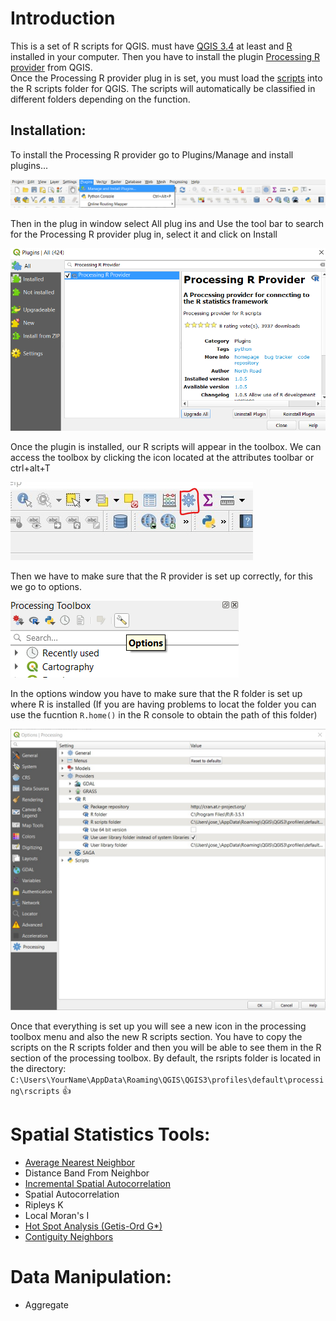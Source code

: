 # Introduction
This is a set of R scripts for QGIS. must have [QGIS 3.4](https://qgis.org/en/site/forusers/download.html)  at least and [R](https://www.r-project.org/) installed in your computer. Then you have to install the plugin [Processing R provider](https://github.com/north-road/qgis-processing-r) from QGIS.  
Once the Processing R provider plug in is set, you must load the [scripts](Scripts) into the R scripts folder for QGIS. The scripts will automatically be classified in different folders depending on the function.  

## Installation:
To install the Processing R provider go to Plugins/Manage and install plugins...

<img src="Scripts/Documentation/Images/Intro01.png" alt="Img01"/>
  
Then in the plug in window select All plug ins and Use the tool bar to search for the Processing R provider plug in, select it and click on Install


<img src="Scripts/Documentation/Images/Intro02.png" alt="Img02"/>

Once the plugin is installed, our R scripts will appear in the toolbox. We can access the toolbox by clicking the icon located at the attributes toolbar or ctrl+alt+T
  
<img src="Scripts/Documentation/Images/Intro03.png" alt="Img03"/>
  
Then we have to make sure that the R provider is set up correctly, for this we go to options.  

<img src="Scripts/Documentation/Images/Intro04.png" alt="Img04"/>

In the options window you have to make sure that the R folder is set up where R is installed (If you are having problems to locat the folder you can use the fucntion `R.home()` in the R console to obtain the path of this folder)

<img src="Scripts/Documentation/Images/Intro05.png" alt="Img05"/>

Once that everything is set up you will see a new icon in the processing toolbox menu and also the new R scripts section. You have to copy the scripts on the R scripts folder and then you will be able to see them in the R section of the processing toolbox. By default, the rsripts folder is located in the directory: `C:\Users\YourName\AppData\Roaming\QGIS\QGIS3\profiles\default\processing\rscripts` :+1:


# Spatial Statistics Tools:

* [Average Nearest Neighbor](Scripts/Documentation/Average_Nearest_Neighbor.md)
* Distance Band From Neighbor
* [Incremental Spatial Autocorrelation](Scripts/Documentation/Incremental_Spatial_Autocorrelation.md)
* Spatial Autocorrelation
* Ripleys K
* Local Moran's I
* [Hot Spot Analysis (Getis-Ord G*)](Scripts/Documentation/Hot_Spot_Analysis_Getis_Ord.md)
* [Contiguity Neighbors](Scripts/Documentation/Contiguity_Neighbors.md)

# Data Manipulation:

* Aggregate